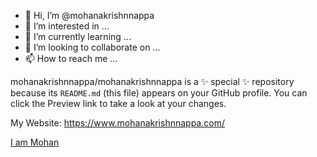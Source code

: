 - 👋 Hi, I’m @mohanakrishnnappa
- 👀 I’m interested in ...
- 🌱 I’m currently learning ...
- 💞️ I’m looking to collaborate on ...
- 📫 How to reach me ...


mohanakrishnnappa/mohanakrishnnappa is a ✨ special ✨ repository because its `README.md` (this file) appears on your GitHub profile.
You can click the Preview link to take a look at your changes.

My Website: https://www.mohanakrishnnappa.com/

<a href="https://google.com">I am Mohan </a>
